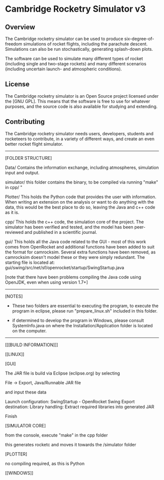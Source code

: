 Cambridge Rocketry Simulator v3
==========

Overview
--------

The Cambridge rocketry simulator can be used to produce six-degree-of-freedom simulations of rocket flights, including the parachute descent. Simulations can also be run stochastically, generating splash-down plots.

The software can be used to simulate many different types of rocket (including single and two-stage rockets) and many different scenarios (including uncertain launch- and atmospheric conditions).

License
-------

The Cambridge rocketry simulator is an Open Source project licensed under the [GNU GPL]. This means that the software is free to use for whatever purposes, and the source code is also available for studying and extending.

Contributing
------------

The Cambridge rocketry simulator needs users, developers, students and rocketeers to contribute, in a variety of different ways, and create an even better rocket flight simulator.


***

[FOLDER STRUCTURE]

Data/
Contains the information exchange, including atmospheres, simulation input and output.

simulator/
this folder contains the binary, to be compiled via running "make" in cpp/
"

Plotter/
This holds the Python code that provides the user with information. When writing an extension on the analysis or want to do anything with the data, this would be the best place to do so, leaving the Java and c++ code as it is.

cpp/
This holds the c++ code, the simulation core of the project. The simulator has been verified and tested, and the model has been peer-reviewed and published in a scientific journal.

gui/
This holds all the Java code related to the GUI - most of this work comes from OpenRocket and additional functions have been added to suit the format for camrocksim. Several extra functions have been removed, as camrocksim doesn't model these or they were simply redundant. The starting file is located at:
gui/swing/src/net/sf/openrocket/startup/SwingStartup.java

[note that there have been problems compiling the Java code using OpenJDK, even when using version 1.7+]

***

[NOTES]

- These two folders are essential to executing the program, to execute the program in eclipse, please run "prepare_linux.sh" included in this folder.

- if determined to develop the program in Windows, please consult SystemInfo.java on where the Installation/Application folder is located on the computer.

***

[[[BUILD INFORMATION]]]

[[LINUX]]

[GUI]

The JAR file is build via Eclipse (eclipse.org) by selecting

File -> Export, Java/Runnable JAR file

and input these data

Launch configuration: SwingStartup - OpenRocket Swing
Export destination: <user choice>
Library handling: Extract required libraries into generated JAR

Finish

[SIMULATOR CORE]

from the console, execute "make" in the cpp folder

this generates rocketc and moves it towards the /simulator folder

[PLOTTER]

no compiling required, as this is Python

[[WINDOWS]]
